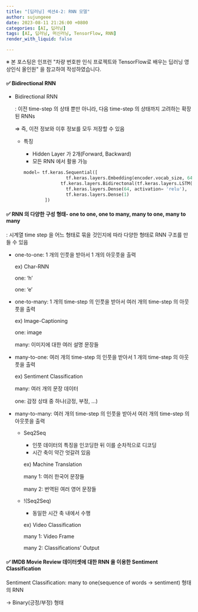 ```yaml
---
title: "[딥러닝] 섹션4-2: RNN 모델"
author: sujungeee
date: 2023-08-11 21:26:00 +0800
categories: [AI, 딥러닝]
tags: [AI, 딥러닝, 머신러닝, TensorFlow, RNN]
render_with_liquid: false

---
```




※ 본 포스팅은 인프런 "차량 번호판 인식 프로젝트와 TensorFlow로 배우는 딥러닝 영상인식 올인원" 을 참고하여 작성하였습니다.



#### ✅  Bidirectional RNN

- Bidirectional RNN

  : 이전 time-step 의 상태 뿐만 아니라, 다음 time-step 의 상태까지 고려하는 확장된 RNNs

  ⇒ 즉, 이전 정보와 이후 정보를 모두 저장할 수 있음

  - 특징

    - Hidden Layer 가 2개(Forward, Backward)
    - 모든 RNN 에서 활용 가능

    ```python
    model= tf.keras.Sequential([
    				tf.keras.layers.Embedding(encoder.vocab_size, 64),
    			  tf.keras.layers.Bidirectonal(tf.keras.layers.LSTM(64)),
    				tf.keras.layers.Dense(64, activation= 'relu'),
    				tf.keras.layers.Dense(1)
    		])
    ```

    



#### ✅  RNN 의 다양한 구성 형태- one to one, one to many, many to one, many to many

: 시계열 time step 을 어느 형태로 묶을 것인지에 따라 다양한 형태로 RNN 구조를 만들 수 있음

- one-to-one: 1 개의 인풋을 받아서 1 개의 아웃풋을 출력

  ex) Char-RNN

  one: ‘h’

  one: ‘e’

- one-to-many: 1 개의 time-step 의 인풋을 받아서 여러 개의 time-step 의 아웃풋을 출력

  ex) Image-Captioning

  one: image

  many: 이미지에 대한 여러 설명 문장들

- many-to-one: 여러 개의 time-step 의 인풋을 받아서 1 개의 time-step 의 아웃풋을 출력

  ex) Sentiment Classification

  many: 여러 개의 문장 데이터

  one: 감정 상태 중 하나(긍정, 부정, …)

- many-to-many: 여러 개의 time-step 의 인풋을 받아서 여러 개의 time-step 의 아웃풋을 출력

  - Seq2Seq

    - 인풋 데이터의 특징을 인코딩한 뒤 이를 순차적으로 디코딩
    - 시간 축이 약간 엇갈려 있음

    ex) Machine Translation

    many 1: 여러 한국어 문장들

    many 2: 번역된 여러 영어 문장들

  - !(Seq2Seq)

    - 동일한 시간 축 내에서 수행

    ex) Video Classification

    many 1: Video Frame

    many 2: Classifications’ Output



#### ✅  IMDB Movie Review 데이터셋에 대한 RNN 을 이용한 Sentiment Classification

Sentiment Classification: many to one(sequence of words → sentiment) 형태의 RNN

→ Binary(긍정/부정) 형태
